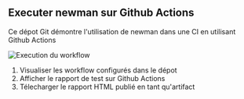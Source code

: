 ## Executer newman sur Github Actions

Ce dépot Git démontre l'utilisation de newman dans une CI en utilisant Github Actions

![Execution du workflow](https://i.imgur.com/oqZ3ozX.png)

1. Visualiser les workflow configurés dans le dépot
2. Afficher le rapport de test sur Github Actions
3. Télecharger le rapport HTML publié en tant qu'artifact

